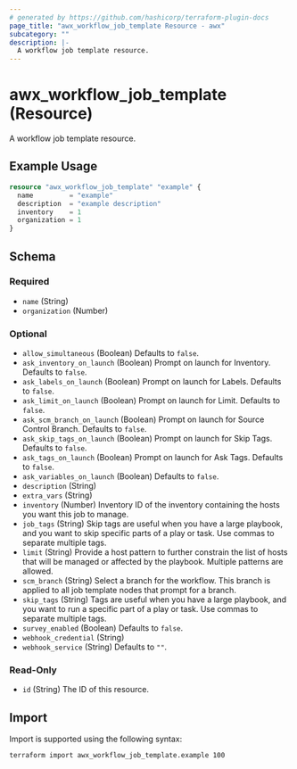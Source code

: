 ```yaml
---
# generated by https://github.com/hashicorp/terraform-plugin-docs
page_title: "awx_workflow_job_template Resource - awx"
subcategory: ""
description: |-
  A workflow job template resource.
---
```


# awx_workflow_job_template (Resource)

A workflow job template resource.

## Example Usage

```terraform
resource "awx_workflow_job_template" "example" {
  name         = "example"
  description  = "example description"
  inventory    = 1
  organization = 1
}
```

<!-- schema generated by tfplugindocs -->
## Schema

### Required

- `name` (String)
- `organization` (Number)

### Optional

- `allow_simultaneous` (Boolean) Defaults to `false`.
- `ask_inventory_on_launch` (Boolean) Prompt on launch for Inventory. Defaults to `false`.
- `ask_labels_on_launch` (Boolean) Prompt on launch for Labels. Defaults to `false`.
- `ask_limit_on_launch` (Boolean) Prompt on launch for Limit. Defaults to `false`.
- `ask_scm_branch_on_launch` (Boolean) Prompt on launch for Source Control Branch. Defaults to `false`.
- `ask_skip_tags_on_launch` (Boolean) Prompt on launch for Skip Tags. Defaults to `false`.
- `ask_tags_on_launch` (Boolean) Prompt on launch for Ask Tags. Defaults to `false`.
- `ask_variables_on_launch` (Boolean) Defaults to `false`.
- `description` (String)
- `extra_vars` (String)
- `inventory` (Number) Inventory ID of the inventory containing the hosts you want this job to manage.
- `job_tags` (String) Skip tags are useful when you have a large playbook, and you want to skip specific parts of a play or task. Use commas to separate multiple tags.
- `limit` (String) Provide a host pattern to further constrain the list of hosts that will be managed or affected by the playbook. Multiple patterns are allowed.
- `scm_branch` (String) Select a branch for the workflow. This branch is applied to all job template nodes that prompt for a branch.
- `skip_tags` (String) Tags are useful when you have a large playbook, and you want to run a specific part of a play or task. Use commas to separate multiple tags.
- `survey_enabled` (Boolean) Defaults to `false`.
- `webhook_credential` (String)
- `webhook_service` (String) Defaults to `""`.

### Read-Only

- `id` (String) The ID of this resource.

## Import

Import is supported using the following syntax:

```shell
terraform import awx_workflow_job_template.example 100
```
